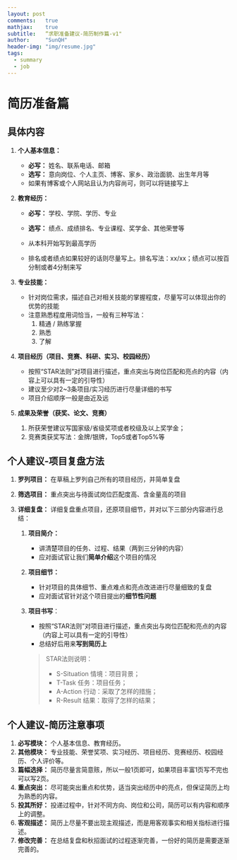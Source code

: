 ```yaml
---
layout: post
comments: 	true
mathjax: 	true
subtitle: 	“求职准备建议-简历制作篇-v1"
author: 	"SunQH"
header-img: "img/resume.jpg"
tags:
  - summary
  - job
---
```


# 简历准备篇

## 具体内容

1. **个人基本信息：** 
   - **必写：** 姓名、联系电话、邮箱
   - **选写：** 意向岗位、个人主页、博客、家乡、政治面貌、出生年月等
   - 如果有博客或个人网站且认为内容尚可，则可以将链接写上
2. **教育经历：** 
   - **必写：** 学校、学院、学历、专业
   
   - **选写：** 绩点、成绩排名、专业课程、奖学金、其他荣誉等
   - 从本科开始写到最高学历
   - 排名或者绩点如果较好的话则尽量写上。排名写法：xx/xx；绩点可以按百分制或者4分制来写
3. **专业技能：** 
   - 针对岗位需求，描述自己对相关技能的掌握程度，尽量写可以体现出你的优势的技能
   - 注意熟悉程度用词恰当，一般有三种写法：
     1. 精通 / 熟练掌握
     2. 熟悉
     3. 了解
4. **项目经历（项目、竞赛、科研、实习、校园经历）**

   - 按照“STAR法则”对项目进行描述，重点突出与岗位匹配和亮点的内容（内容上可以具有一定的引导性）
   - 建议至少对2~3条项目/实习经历进行尽量详细的书写
   - 项目介绍顺序一般是由近及远
5. **成果及荣誉（获奖、论文、竞赛）**

   1. 所获荣誉建议写国家级/省级奖项或者校级及以上奖学金；
   2. 竞赛类获奖写法：金牌/银牌，Top5或者Top5%等

## 个人建议-项目复盘方法

1. **罗列项目：** 在草稿上罗列自己所有的项目经历，并简单复盘

2. **筛选项目：** 重点突出与待面试岗位匹配度高、含金量高的项目

3. **详细复盘：** 详细复盘重点项目，还原项目细节，并对以下三部分内容进行总结：

   1. **项目简介：** 

      - 讲清楚项目的任务、过程、结果（两到三分钟的内容）
      - 应对面试官让我们**简单介绍**这个项目的情况

   2. **项目细节：** 

      - 针对项目的具体细节、重点难点和亮点改进进行尽量细致的复盘
      - 应对面试官针对这个项目提出的**细节性问题**

   3. **项目书写**：

      - 按照“STAR法则”对项目进行描述，重点突出与岗位匹配和亮点的内容（内容上可以具有一定的引导性）
      - 总结好后用来**写到简历上**

      > STAR法则说明：
      >
      > - S-Situation 情境：项目背景；    
      > - T-Task 任务：项目任务； 
      > - A-Action 行动：采取了怎样的措施； 
      > - R-Result 结果：取得了怎样的结果；

## 个人建议-简历注意事项

1. **必写模块：** 个人基本信息、教育经历。
2. **其他模块：** 专业技能、荣誉奖项、实习经历、项目经历、竞赛经历、校园经历、个人评价等。
3. **篇幅选择：** 简历尽量言简意赅，所以一般1页即可，如果项目丰富1页写不完也可以写2页。
4. **重点突出：** 尽可能突出重点和优势，适当突出经历中的亮点，但保证简历上均为熟悉的内容。
5. **投其所好：** 投递过程中，针对不同方向、岗位和公司，简历可以有内容和顺序上的调整。
6. **客观描述：** 简历上尽量不要出现主观描述，而是用客观事实和相关指标进行描述。
7. **修改完善：** 在总结复盘和秋招面试的过程逐渐完善，一份好的简历是需要逐渐完善的。

